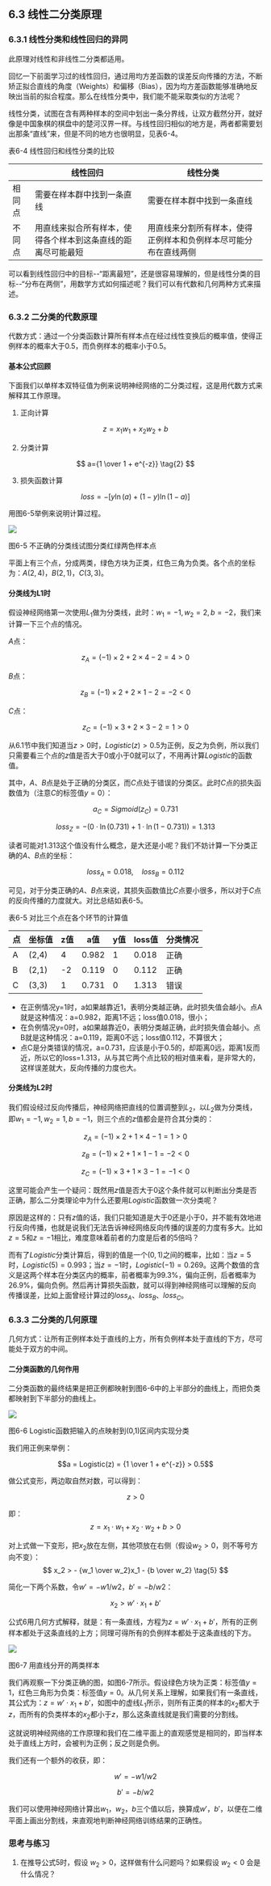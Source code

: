 <!--Copyright © Microsoft Corporation. All rights reserved.
  适用于[License](https://github.com/Microsoft/ai-edu/blob/master/LICENSE.md)版权许可-->

## 6.3 线性二分类原理

### 6.3.1 线性分类和线性回归的异同

此原理对线性和非线性二分类都适用。

回忆一下前面学习过的线性回归，通过用均方差函数的误差反向传播的方法，不断矫正拟合直线的角度（Weights）和偏移（Bias），因为均方差函数能够准确地反映出当前的拟合程度。那么在线性分类中，我们能不能采取类似的方法呢？

线性分类，试图在含有两种样本的空间中划出一条分界线，让双方截然分开，就好像是中国象棋的棋盘中的楚河汉界一样。与线性回归相似的地方是，两者都需要划出那条“直线”来，但是不同的地方也很明显，见表6-4。

表6-4 线性回归和线性分类的比较

||线性回归|线性分类|
|---|---|---|
|相同点|需要在样本群中找到一条直线|需要在样本群中找到一条直线|
|不同点|用直线来拟合所有样本，使得各个样本到这条直线的距离尽可能最短|用直线来分割所有样本，使得正例样本和负例样本尽可能分布在直线两侧|

可以看到线性回归中的目标--“距离最短”，还是很容易理解的，但是线性分类的目标--“分布在两侧”，用数学方式如何描述呢？我们可以有代数和几何两种方式来描述。

### 6.3.2 二分类的代数原理

代数方式：通过一个分类函数计算所有样本点在经过线性变换后的概率值，使得正例样本的概率大于0.5，而负例样本的概率小于0.5。

#### 基本公式回顾

下面我们以单样本双特征值为例来说明神经网络的二分类过程，这是用代数方式来解释其工作原理。

1. 正向计算

$$
z = x_1 w_1+ x_2 w_2 + b  \tag{1}
$$

2. 分类计算

$$
a={1 \over 1 + e^{-z}} \tag{2}
$$

3. 损失函数计算

$$
loss = -[y \ln (a)+(1-y) \ln (1-a)] \tag{3}
$$

用图6-5举例来说明计算过程。

<img src="../Images/6/sample.png" ch="500" />

图6-5 不正确的分类线试图分类红绿两色样本点

平面上有三个点，分成两类，绿色方块为正类，红色三角为负类。各个点的坐标为：$A(2,4)，B(2,1)，C(3,3)$。

#### 分类线为L1时

假设神经网络第一次使用$L_1$做为分类线，此时：$w_1=-1,w_2=2,b=-2$，我们来计算一下三个点的情况。

$A$点：

$$
z_A = (-1)\times 2 + 2 \times 4 -2 = 4 > 0 \tag{正确}
$$

$B$点：

$$
z_B = (-1)\times 2 + 2 \times 1 -2 = -2 < 0 \tag{正确}
$$

$C$点：

$$
z_C = (-1)\times 3 + 2 \times 3 -2 = 1 > 0 \tag{错误}
$$

从6.1节中我们知道当$z>0$时，$Logistic(z) > 0.5$为正例，反之为负例，所以我们只需要看三个点的$z$值是否大于0或小于0就可以了，不用再计算$Logistic$的函数值。

其中，$A、B$点是处于正确的分类区，而$C$点处于错误的分类区。此时$C$点的损失函数值为（注意$C$的标签值$y=0$）：

$$
a_C = Sigmoid(z_C) = 0.731
$$

$$
loss_Z = -(0 \cdot \ln(0.731) + 1 \cdot \ln(1-0.731))=1.313
$$

读者可能对1.313这个值没有什么概念，是大还是小呢？我们不妨计算一下分类正确的$A、B$点的坐标：

$$
loss_A = 0.018, \quad loss_B = 0.112
$$

可见，对于分类正确的$A、B$点来说，其损失函数值比$C$点要小很多，所以对于$C$点的反向传播的力度就大。对比总结如表6-5。

表6-5 对比三个点在各个环节的计算值

|点|坐标值|z值|a值|y值|loss值|分类情况|
|---|---|---|---|---|---|---|
|A|(2,4)|4|0.982|1|0.018|正确|
|B|(2,1)|-2|0.119|0|0.112|正确|
|C|(3,3)|1|0.731|0|1.313|错误|

- 在正例情况y=1时，a如果越靠近1，表明分类越正确，此时损失值会越小。点A就是这种情况：a=0.982，距离1不远；loss值0.018，很小；
- 在负例情况y=0时，a如果越靠近0，表明分类越正确，此时损失值会越小。点B就是这种情况：a=0.119，距离0不远；loss值0.112，不算很大；
- 点C是分类错误的情况，a=0.731，应该是小于0.5的，却距离0远，距离1反而近，所以它的loss=1.313，从与其它两个点比较的相对值来看，是非常大的，这样误差就大，反向传播的力度也大。

#### 分类线为L2时

我们假设经过反向传播后，神经网络把直线的位置调整到$L_2$，以$L_2$做为分类线，即$w_1=-1,w_2=1,b=-1$，则三个点的$z$值都会是符合其分类的：

$$
z_A = (-1)\times 2 + 1 \times 4 -1 = 1 > 0 \tag{正确}
$$

$$
z_B = (-1)\times 2 + 1 \times 1 -1 = -2 < 0 \tag{正确}
$$

$$
z_C = (-1)\times 3 + 1 \times 3 -1 = -1 < 0 \tag{正确}
$$

这里可能会产生一个疑问：既然用$z$值是否大于0这个条件就可以判断出分类是否正确，那么二分类理论中为什么还要用$Logistic$函数做一次分类呢？

原因是这样的：只有$z$值的话，我们只能知道是大于0还是小于0，并不能有效地进行反向传播，也就是说我们无法告诉神经网络反向传播的误差的力度有多大。比如$z=5$和$z=-1$相比，难度意味着前者的力度是后者的5倍吗？

而有了$Logistic$分类计算后，得到的值是一个$(0,1)$之间的概率，比如：当$z=5$时，$Logistic(5) = 0.993$；当$z=-1$时，$Logistic(-1)=0.269$。这两个数值的含义是这两个样本在分类区内的概率，前者概率为99.3%，偏向正例，后者概率为26.9%，偏向负例。然后再计算损失函数，就可以得到神经网络可以理解的反向传播误差，比如上面曾经计算过的$loss_A、loss_B、loss_C$。

### 6.3.3 二分类的几何原理

几何方式：让所有正例样本处于直线的上方，所有负例样本处于直线的下方，尽可能处于双方的中间。

#### 二分类函数的几何作用

二分类函数的最终结果是把正例都映射到图6-6中的上半部分的曲线上，而把负类都映射到下半部分的曲线上。

<img src="../Images/6/sigmoid_binary.png"/>

图6-6 Logistic函数把输入的点映射到(0,1)区间内实现分类

我们用正例来举例：

$$a = Logistic(z) = {1 \over 1 + e^{-z}} > 0.5$$

做公式变形，两边取自然对数，可以得到：

$$z > 0$$

即：
$$
z = x_1 \cdot w_1 + x_2 \cdot w_2 + b > 0
$$

对上式做一下变形，把$x_2$放在左侧，其他项放在右侧（假设$w_2>0$，则不等号方向不变）：
$$
x_2 > - {w_1 \over w_2}x_1 - {b \over w_2} \tag{5}
$$

简化一下两个系数，令$w'=-w1/w2，b'=-b/w2$：

$$
x_2 > w' \cdot x_1 + b' \tag{6}
$$

公式6用几何方式解释，就是：有一条直线，方程为$z = w' \cdot x_1+b'$，所有的正例样本都处于这条直线的上方；同理可得所有的负例样本都处于这条直线的下方。

<img src="../Images/6/linear_binary_analysis.png" ch="500" />

图6-7 用直线分开的两类样本

我们再观察一下分类正确的图，如图6-7所示。假设绿色方块为正类：标签值$y=1$，红色三角形为负类：标签值$y=0$。从几何关系上理解，如果我们有一条直线，其公式为：$z = w' \cdot x_1+b'$，如图中的虚线$L_1$所示，则所有正类的样本的$x_2$都大于$z$，而所有的负类样本的$x_2$都小于$z$，那么这条直线就是我们需要的分割线。

这就说明神经网络的工作原理和我们在二维平面上的直观感觉是相同的，即当样本处于直线上方时，会被判为正例；反之则是负例。

我们还有一个额外的收获，即：

$$w' = - w1 / w2 \tag{7}$$

$$b' = -b/w2 \tag{8}$$

我们可以使用神经网络计算出$w_1，w_2，b$三个值以后，换算成$w'，b'$，以便在二维平面上画出分割线，来直观地判断神经网络训练结果的正确性。

### 思考与练习

1. 在推导公式5时，假设 $w_2 > 0$，这样做有什么问题吗？如果假设 $w_2<0$ 会是什么情况？